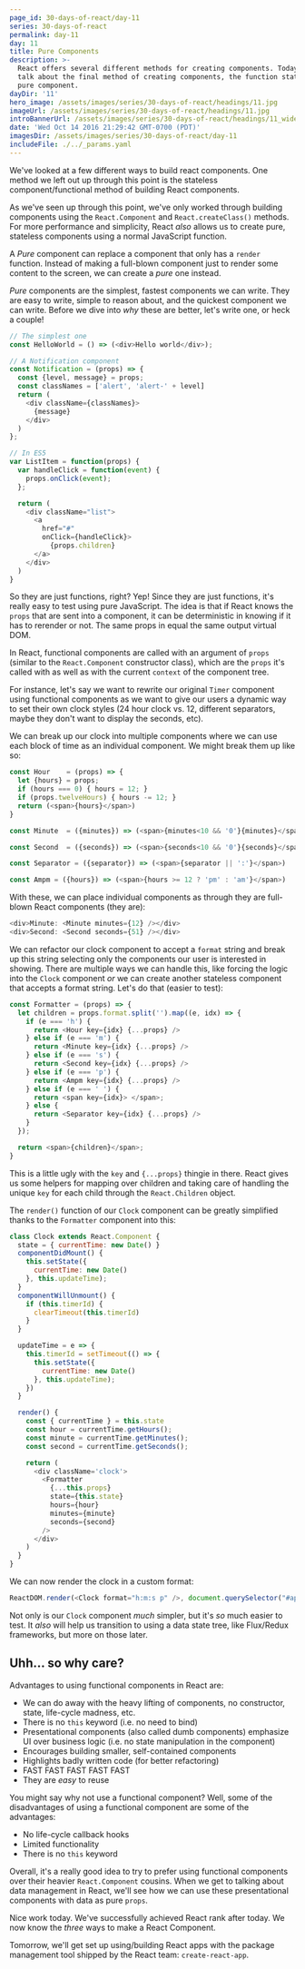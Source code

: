 ```yaml
---
page_id: 30-days-of-react/day-11
series: 30-days-of-react
permalink: day-11
day: 11
title: Pure Components
description: >-
  React offers several different methods for creating components. Today we'll
  talk about the final method of creating components, the function stateless
  pure component.
dayDir: '11'
hero_image: /assets/images/series/30-days-of-react/headings/11.jpg
imageUrl: /assets/images/series/30-days-of-react/headings/11.jpg
introBannerUrl: /assets/images/series/30-days-of-react/headings/11_wide.jpg
date: 'Wed Oct 14 2016 21:29:42 GMT-0700 (PDT)'
imagesDir: /assets/images/series/30-days-of-react/day-11
includeFile: ./../_params.yaml
---
```


We've looked at a few different ways to build react components. One method we left out up through this point is the stateless component/functional method of building React components.

As we've seen up through this point, we've only worked through building components using the `React.Component` and `React.createClass()` methods. For more performance and simplicity, React _also_ allows us to create pure, stateless components using a normal JavaScript function.

A _Pure_ component can replace a component that only has a `render` function. Instead of making a full-blown component just to render some content to the screen, we can create a _pure_ one instead.

_Pure_ components are the simplest, fastest components we can write. They are easy to write, simple to reason about, and the quickest component we can write. Before we dive into _why_ these are better, let's write one, or heck a couple!

```javascript
// The simplest one
const HelloWorld = () => (<div>Hello world</div>);

// A Notification component
const Notification = (props) => {
  const {level, message} = props;
  const classNames = ['alert', 'alert-' + level]
  return (
    <div className={classNames}>
      {message}
    </div>
  )
};

// In ES5
var ListItem = function(props) {
  var handleClick = function(event) {
    props.onClick(event);
  };

  return (
    <div className="list">
      <a
        href="#"
        onClick={handleClick}>
          {props.children}
      </a>
    </div>
  )
}
```

So they are just functions, right? Yep! Since they are just functions, it's really easy to test using pure JavaScript. The idea is that if React knows the `props` that are sent into a component, it can be deterministic in knowing if it has to rerender or not. The same props in equal the same output virtual DOM.

In React, functional components are called with an argument of `props` (similar to the `React.Component` constructor class), which are the `props` it's called with as well as with the current `context` of the component tree.

For instance, let's say we want to rewrite our original `Timer` component using functional components as we want to give our users a dynamic way to set their own clock styles (24 hour clock vs. 12, different separators, maybe they don't want to display the seconds, etc).

We can break up our clock into multiple components where we can use each block of time as an individual component. We might break them up like so:

```javascript
const Hour    = (props) => {
  let {hours} = props;
  if (hours === 0) { hours = 12; }
  if (props.twelveHours) { hours -= 12; }
  return (<span>{hours}</span>)
}
```
```javascript
const Minute  = ({minutes}) => (<span>{minutes<10 && '0'}{minutes}</span>)
```
```javascript
const Second  = ({seconds}) => (<span>{seconds<10 && '0'}{seconds}</span>)
```
```javascript
const Separator = ({separator}) => (<span>{separator || ':'}</span>)
```
```javascript
const Ampm = ({hours}) => (<span>{hours >= 12 ? 'pm' : 'am'}</span>)
```

With these, we can place individual components as through they are full-blown React components (they are):

```javascript
<div>Minute: <Minute minutes={12} /></div>
<div>Second: <Second seconds={51} /></div>
```

<div class="demo" id="demo1"></div>

We can refactor our clock component to accept a `format` string and break up this string selecting only the components our user is interested in showing. There are multiple ways we can handle this, like forcing the logic into the `Clock` component _or_ we can create another stateless component that accepts a format string. Let's do that (easier to test):

```javascript
const Formatter = (props) => {
  let children = props.format.split('').map((e, idx) => {
    if (e === 'h') {
      return <Hour key={idx} {...props} />
    } else if (e === 'm') {
      return <Minute key={idx} {...props} />
    } else if (e === 's') {
      return <Second key={idx} {...props} />
    } else if (e === 'p') {
      return <Ampm key={idx} {...props} />
    } else if (e === ' ') {
      return <span key={idx}> </span>;
    } else {
      return <Separator key={idx} {...props} />
    }
  });

  return <span>{children}</span>;
}
```

This is a little ugly with the `key` and `{...props}` thingie in there. React gives us some helpers for mapping over children and taking care of handling the unique `key` for each child through the `React.Children` object.

The `render()` function of our `Clock` component can be greatly simplified thanks to the `Formatter` component into this:

```javascript
class Clock extends React.Component {
  state = { currentTime: new Date() }
  componentDidMount() {
    this.setState({
      currentTime: new Date()
    }, this.updateTime);
  }
  componentWillUnmount() {
    if (this.timerId) {
      clearTimeout(this.timerId)
    }
  }

  updateTime = e => {
    this.timerId = setTimeout(() => {
      this.setState({
        currentTime: new Date()
      }, this.updateTime);
    })
  }

  render() {
    const { currentTime } = this.state
    const hour = currentTime.getHours();
    const minute = currentTime.getMinutes();
    const second = currentTime.getSeconds();

    return (
      <div className='clock'>
        <Formatter
          {...this.props}
          state={this.state}
          hours={hour}
          minutes={minute}
          seconds={second}
        />
      </div>
    )
  }
}
```

We can now render the clock in a custom format:

```javascript
ReactDOM.render(<Clock format="h:m:s p" />, document.querySelector("#app"));
```

Not only is our `Clock` component _much_ simpler, but it's _so_ much easier to test. It _also_ will help us transition to using a data state tree, like Flux/Redux frameworks, but more on those later.

<div class="demo" id="demo2"></div>

## Uhh... so why care?

Advantages to using functional components in React are:

* We can do away with the heavy lifting of components, no constructor, state, life-cycle madness, etc.
* There is no `this` keyword (i.e. no need to bind)
* Presentational components (also called dumb components) emphasize UI over business logic (i.e. no state manipulation in the component)
* Encourages building smaller, self-contained components
* Highlights badly written code (for better refactoring)
* FAST FAST FAST FAST FAST
* They are _easy_ to reuse

You might say why not use a functional component? Well, some of the disadvantages of using a functional component are some of the advantages:

* No life-cycle callback hooks
* Limited functionality
* There is no `this` keyword

Overall, it's a really good idea to try to prefer using functional components over their heavier `React.Component` cousins. When we get to talking about data management in React, we'll see how we can use these presentational components with data as pure `props`.

Nice work today. We've successfully achieved React rank after today. We now know the _three_ ways to make a React Component.

Tomorrow, we'll get set up using/building React apps with the package management tool shipped by the React team: `create-react-app`.

